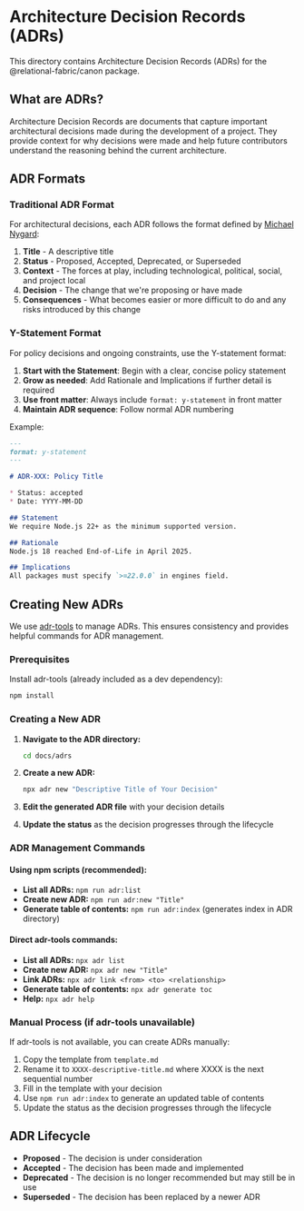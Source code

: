 # Architecture Decision Records (ADRs)

This directory contains Architecture Decision Records (ADRs) for the @relational-fabric/canon package.

## What are ADRs?

Architecture Decision Records are documents that capture important architectural decisions made during the development of a project. They provide context for why decisions were made and help future contributors understand the reasoning behind the current architecture.

## ADR Formats

### Traditional ADR Format
For architectural decisions, each ADR follows the format defined by [Michael Nygard](https://cognitect.com/blog/2011/11/15/documenting-architecture-decisions): 

1. **Title** - A descriptive title
2. **Status** - Proposed, Accepted, Deprecated, or Superseded
3. **Context** - The forces at play, including technological, political, social, and project local
4. **Decision** - The change that we're proposing or have made
5. **Consequences** - What becomes easier or more difficult to do and any risks introduced by this change

### Y-Statement Format
For policy decisions and ongoing constraints, use the Y-statement format:

1. **Start with the Statement**: Begin with a clear, concise policy statement
2. **Grow as needed**: Add Rationale and Implications if further detail is required
3. **Use front matter**: Always include `format: y-statement` in front matter
4. **Maintain ADR sequence**: Follow normal ADR numbering

Example:
```markdown
---
format: y-statement
---

# ADR-XXX: Policy Title

* Status: accepted
* Date: YYYY-MM-DD

## Statement
We require Node.js 22+ as the minimum supported version.

## Rationale
Node.js 18 reached End-of-Life in April 2025.

## Implications
All packages must specify `>=22.0.0` in engines field.
```

## Creating New ADRs

We use [adr-tools](https://github.com/npryce/adr-tools) to manage ADRs. This ensures consistency and provides helpful commands for ADR management.

### Prerequisites

Install adr-tools (already included as a dev dependency):
```bash
npm install
```

### Creating a New ADR

1. **Navigate to the ADR directory:**
   ```bash
   cd docs/adrs
   ```

2. **Create a new ADR:**
   ```bash
   npx adr new "Descriptive Title of Your Decision"
   ```

3. **Edit the generated ADR file** with your decision details

4. **Update the status** as the decision progresses through the lifecycle

### ADR Management Commands

#### Using npm scripts (recommended):
- **List all ADRs:** `npm run adr:list`
- **Create new ADR:** `npm run adr:new "Title"`
- **Generate table of contents:** `npm run adr:index` (generates index in ADR directory)

#### Direct adr-tools commands:
- **List all ADRs:** `npx adr list`
- **Create new ADR:** `npx adr new "Title"`
- **Link ADRs:** `npx adr link <from> <to> <relationship>`
- **Generate table of contents:** `npx adr generate toc`
- **Help:** `npx adr help`

### Manual Process (if adr-tools unavailable)

If adr-tools is not available, you can create ADRs manually:

1. Copy the template from `template.md`
2. Rename it to `XXXX-descriptive-title.md` where XXXX is the next sequential number
3. Fill in the template with your decision
4. Use `npm run adr:index` to generate an updated table of contents
5. Update the status as the decision progresses through the lifecycle

## ADR Lifecycle

- **Proposed** - The decision is under consideration
- **Accepted** - The decision has been made and implemented
- **Deprecated** - The decision is no longer recommended but may still be in use
- **Superseded** - The decision has been replaced by a newer ADR